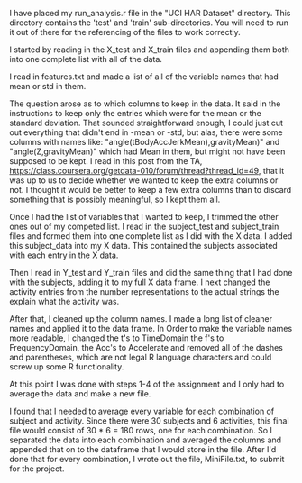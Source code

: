 I have placed my run_analysis.r file in the "UCI HAR Dataset" directory. This directory contains the 'test' and 'train' sub-directories.  You will need to run it out of there for the referencing of the files to work correctly.

I started by reading in the X_test and X_train files and appending them both into one complete list with all of the data.

I read in features.txt and made a list of all of the variable names that had mean or std in them.

The question arose as to which columns to keep in the data.  It said in the instructions to keep only the entries which were for the mean or the standard deviation.  That sounded straightforward enough, I could just cut out everything that didn't end in -mean or -std, but alas, there were some columns with names like:  "angle(tBodyAccJerkMean),gravityMean)" and "angle(Z,gravityMean)" which had Mean in them, but might not have been supposed to be kept.  I read in this post from the TA, https://class.coursera.org/getdata-010/forum/thread?thread_id=49, that it was up to us to decide whether we wanted to keep the extra columns or not.  I thought it would be better to keep a few extra columns than to discard something that is possibly meaningful, so I kept them all.

Once I had the list of variables that I wanted to keep, I trimmed the other ones out of my competed list.
I read in the subject_test and subject_train files and formed them into one complete list as I did with the X data.  I added this subject_data into my X data.  This contained the subjects associated with each entry in the X data.  

Then I read in Y_test and Y_train files and did the same thing that I had done with the subjects, adding it to my full X data frame.  I next changed the activity entries from the number representations to the actual strings the explain what the activity was.

After that, I cleaned up the column names.  I made a long list of cleaner names and applied it to the data frame.  In Order to make the variable names more readable, I changed the t's to TimeDomain the f's to FrequencyDomain, the Acc's to Accelerate and removed all of the dashes and parentheses, which are not legal R language characters and could screw up some R functionality.

At this point I was done with steps 1-4 of the assignment and I only had to average the data and make a new file.

I found that I needed to average every variable for each combination of subject and activity.  Since there were 30 subjects and 6 activities, this final file would consist of 30 * 6 = 180 rows, one for each combination.  So I separated the data into each combination and averaged the columns and appended that on to the dataframe that I would store in the file.  After I'd done that for every combination, I wrote out the file, MiniFile.txt, to submit for the project.
